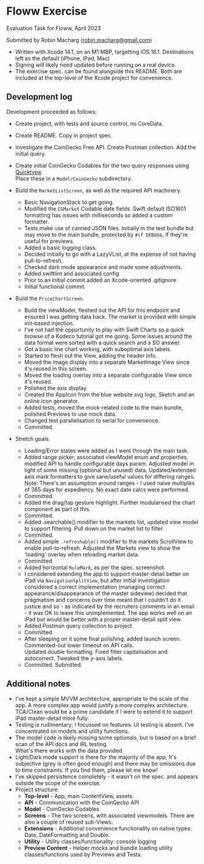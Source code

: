 # Floww Exercise

Evaluation Task for Floww, April 2023

Submitted by Robin Macharg (robin.macharg@gmail.com)

- Written with Xcode 14.1, on an M1 MBP, targetting iOS 16.1.  Destinations left as the default (iPhone, iPad, Mac)
- Signing will likely need updated before running on a real device.
- The exercise spec. can be found alongside this README.  Both are included at the top-level of the Xcode project
  for convenience.
  
## Development log

Development proceeded as follows:

- Create project, with tests and source control, no CoreData.
- Create README.  Copy in project spec.
- Investigate the CoinGecko Free API.  Create Postman collection.  Add the initial query. 
- Create initial CoinGecko Codables for the two query responses using [Quicktype](https://app.quicktype.io/).  
  Place these in a `Model/CoinGecko` subdirectory.

- Build the `MarketListScreen`, as well as the required API machinery.
  - Basic NavigationStack to get going.
  - Modified the `CGMarket` Codable date fields.  Swift default ISO1601 formatting has issues with milliseconds so
    added a custom formatter.
  - Tests make use of canned JSON files.  Initially in the test bundle but may move to the main bundle, protected by
    `#if DEBUG`s, if they're useful for previews.
  - Added a basic logging class.
  - Decided initially to go with a LazyVList, at the expense of not having pull-to-refresh.
  - Checked dark mode appearance and made some adjustments.
  - Added swiftlint and associated config
  - Prior to an initial commit added an Xcode-oriented .gitignore
  - Initial functional commit. 

- Build the `PriceChartScreen`.
  - Build the viewModel, fleshed out the API for this endpoint and ensured I was getting data back.  The market is
    provided with simple init-based injection.
  - I've not had the opportunity to play with Swift Charts so a quick browse of a Kodeco tutorial got me going.  Some
    issues around the data format were sorted with a quick search and a SO answer.
  - Got a basic line chart working, with suboptimal axis labels.
  - Started to flesh out the View, adding the header info.
  - Moved the image display into a separate MarketImage View since it's reused in this screen.
  - Moved the loading overlay into a separate configurable View since it's reused.
  - Polished the axis display
  - Created the AppIcon from the blue website svg logo, Sketch and an online icon generator.
  - Added tests, moved the mock-related code to the main bundle, polished Previews to use mock data.
  - Changed test parallelisation to serial for convenience.
  - Committed.
  
- Stretch goals.
  - Loading/Error states were added as I went through the main task.
  - Added range picker, associated viewModel enum and properties, modified API to handle configurable days param.
    Adjusted model in light of some missing (optional but unused) data.  Updated/extended axis mark formatters to give
    sane/useful values for differing ranges.  Note: There's an assumption around ranges - I used naive multiples of 365
    days for expediency.  No exact date calcs were performed.
  - Committed.
  - Added the drag/tap gesture highlight.  Further modularised the chart component as part of this.
  - Committed.
  - Added .searchable() modifier to the markets list, updated view model to support filtering.  Pull down on the market 
    list to filter.
  - Committed.
  - Added simple `.refreshable()` modifier to the markets ScrollView to enable pull-to-refresh.  Adjusted the Markets 
    view to show the 'loading' overlay when reloading market data.
  - Committed. 
  - Added horizontal `RuleMark`, as per the spec. screenshot.
  - I considered extending the app to support master-detail better on iPad via `NavigationSplitView`, but after initial
    investigation considered a correct implementation (managing correct appearance/disappearance of the master 
    sideview) decided that pragmatism and concerns over time meant that I couldn't do it justice and so - as indicated
    by the recruiters comments in an email - it was OK to leave this unimplemented.  The app works well on an iPad
    but would be better with a proper master-detail split view.
  - Added Postman query collection to project.
  - Committed.
  - After sleeping on it some final polishing: added launch screen.  Commented-out lower timeout on API calls.  
    Updated double formatting.  Fixed filter capitalisation and autocorrect. Tweaked the y-axis labels.
  - Committed.  Submitted. 
    
## Additional notes

- I've kept a simple MVVM architecture, appropriate to the scale of the app.  A more complex app would justify a more 
  complex architecture.  TCA/Clean would be a prime candidate if I were to extend it to support iPad master-detail
  more fully.
- Testing is rudimentary; I focussed on features.  UI testing is absent.  I've concentrated on models and utility
  functions.
- The model code is likely missing some optionals, but is based on a brief scan of the API docs and IRL testing.  
  What's there works with the data provided.
- Light/Dark mode support is there for the majority of the app; It's subjective (grey is often good enough) and there 
  may be omissions due to time constraints.  If you find them, please let me know!
- I've skipped persistence completely - it wasn't on the spec. and appears outside the scope of the exercise.
- Project structure:
  - **Top-level** - App, main ContentView, assets.
  - **API** - Communication with the CoinGecko API
  - **Model** - CoinGecko Codables
  - **Screens** - The two screens, with associated viewmodels.  There are also a couple of reused sub-Views.
  - **Extensions** - Additional convenience functionality on native types: Date, DateFormatting and Double.
  - **Utility** - Utility classes/functionality: console logging
  - **Preview Content** - Helper mocks and bundle loading utility classes/functions used by Previews and Tests.
